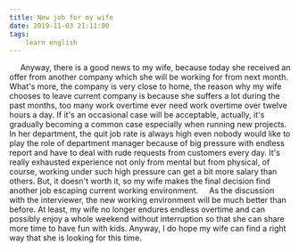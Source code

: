 ```yaml
---
title: New job for my wife
date: 2019-11-03 21:11:00
tags:
    learn english
---
```

     Anyway, there is a good news to my wife, because today she received an offer from another company which she will be working for from next month. What's more, the company is very close to home, the reason why my wife chooses to leave current company is because she suffers a lot during the past months, too many work overtime ever need work overtime over twelve hours a day. If it's an occasional case will be acceptable, actually, it's gradually becoming a common case especially when running new projects. In her department, the quit job rate is always high even nobody would like to play the role of department manager because of big pressure with endless report and have to deal with rude requests from customers every day. It's really exhausted experience not only from mental but from physical, of course, working under such high pressure can get a bit more salary than others. But, it doesn't worth it, so my wife makes the final decision find another job escaping current working environment.     As the discussion with the interviewer, the new working environment will be much better than before. At least, my wife no longer endures endless overtime and can possibly enjoy a whole weekend without interruption so that she can share more time to have fun with kids. Anyway, I do hope my wife can find a right way that she is looking for this time.